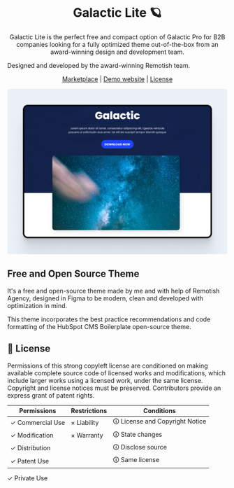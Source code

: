 <h1 align="center">Galactic Lite 🪐</h1>

<p align="center">
Galactic Lite is the perfect free and compact option of Galactic Pro for B2B companies looking for a fully optimized theme out-of-the-box from an award-winning design and development team.

Designed and developed by the award-winning Remotish team.
</p>

<p align="center">
  <a href="https://ecosystem.hubspot.com/marketplace/website/galactic-lite-theme-by-remotish">Marketplace</a> |
  <a href="https://marketplace.remotish.agency/galactic-lite-theme">Demo website</a> |
  <a href="./LICENSE">License</a>
</p>

<img src="./images/Thumbnails/Theme Template - Home.png" alt="Promotional cover of Relaxm Theme">

## Free and Open Source Theme
It's a free and open-source theme made by me and with help of Remotish Agency, designed in Figma to be modern, clean and developed with optimization in mind.

This theme incorporates the best practice recommendations and code formatting of the HubSpot CMS Boilerplate open-source theme.

## 📄 License

Permissions of this strong copyleft license are conditioned on making available complete source code of licensed works and modifications, which include larger works using a licensed work, under the same license. Copyright and license notices must be preserved. Contributors provide an express grant of patent rights.

| Permissions | Restrictions | Conditions
| --- | --- | --- 
&check; Commercial Use | &times; Liability | &#x1f6c8; License and Copyright Notice
&check; Modification   | &times; Warranty | &#x1f6c8; State changes
&check; Distribution |  | &#x1f6c8; Disclose source
&check; Patent Use |  | &#x1f6c8; Same license
&check; Private Use
